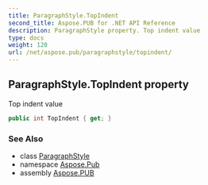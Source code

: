```yaml
---
title: ParagraphStyle.TopIndent
second_title: Aspose.PUB for .NET API Reference
description: ParagraphStyle property. Top indent value
type: docs
weight: 120
url: /net/aspose.pub/paragraphstyle/topindent/
---
```

## ParagraphStyle.TopIndent property

Top indent value

```csharp
public int TopIndent { get; }
```

### See Also

* class [ParagraphStyle](../)
* namespace [Aspose.Pub](../../paragraphstyle/)
* assembly [Aspose.PUB](../../../)



